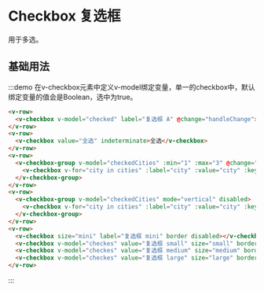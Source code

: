 # Checkbox 复选框

用于多选。

## 基础用法

:::demo 在v-checkbox元素中定义v-model绑定变量，单一的checkbox中，默认绑定变量的值会是Boolean，选中为true。

```html
<v-row>
  <v-checkbox v-model="checked" label="复选框 A" @change="handleChange"></v-checkbox>
</v-row>
<v-row>
  <v-checkbox value="全选" indeterminate>全选</v-checkbox>
</v-row>
<v-row>
  <v-checkbox-group v-model="checkedCities" :min="1" :max="3" @change="handleChange">
    <v-checkbox v-for="city in cities" :label="city" :value="city" :key="city"></v-checkbox>
  </v-checkbox-group>
</v-row>
<v-row>
  <v-checkbox-group v-model="checkedCities" mode="vertical" disabled>
    <v-checkbox v-for="city in cities" :label="city" :value="city" :key="city"></v-checkbox>
  </v-checkbox-group>
</v-row>
<v-row>
  <v-checkbox size="mini" label="复选框 mini" border disabled></v-checkbox>
  <v-checkbox v-model="checkes" value="复选框 small" size="small" border @change="handleChange">复选框 small</v-checkbox>
  <v-checkbox v-model="checkes" value="复选框 medium" size="medium" border @change="handleChange">复选框 medium</v-checkbox>
  <v-checkbox v-model="checkes" value="复选框 large" size="large" border @change="handleChange">复选框 large</v-checkbox>
</v-row>
```
:::

<script>
  import Row from '@/components/row';
  import CheckboxGroup from '@/components/checkbox-group';
  import Checkbox from '@/components/checkbox';

  export default {
    components: {
      VRow: Row,
      VCheckboxGroup: CheckboxGroup,
      VCheckbox: Checkbox,
    },
    data() {
      return {
        checked: true,
        checkes: ['复选框 small'],
        cities: ['上海', '北京', '广州', '深圳'],
        checkedCities: ['上海'],
      };
    },
    methods: {
      handleChange(val) {
        console.log(val);
      },
    },
  };
</script>